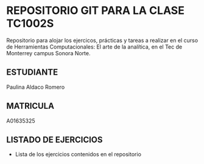 # REPOSITORIO GIT PARA LA CLASE TC1002S
Repositorio para alojar los ejercicos, prácticas y tareas a realizar 
en el curso de Herramientas Computacionales: El arte de la analítica,
en el Tec de Monterrey campus Sonora Norte.
## ESTUDIANTE 
Paulina Aldaco Romero

## MATRICULA
A01635325

## LISTADO DE EJERCICIOS
* Lista de los ejercicios contenidos en el repositorio
